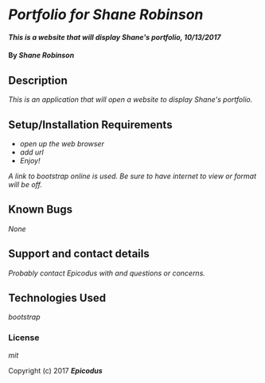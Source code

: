 # _Portfolio for Shane Robinson_

#### _This is a website that will display Shane's portfolio, 10/13/2017_

#### By _**Shane Robinson**_

## Description

_This is an application that will open a website to display Shane's portfolio._

## Setup/Installation Requirements

* _open up the web browser_
* _add url_
* _Enjoy!_

_A link to bootstrap online is used. Be sure to have internet to view or format will be off._

## Known Bugs

_None_

## Support and contact details

_Probably contact Epicodus with and questions or concerns._

## Technologies Used

_bootstrap_

### License

*mit*

Copyright (c) 2017 **_Epicodus_**
